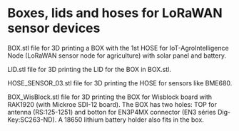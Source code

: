 
Boxes, lids and hoses for LoRaWAN sensor devices
================================================

BOX.stl file for 3D printing a BOX with the 1st HOSE for IoT-AgroIntelligence Node (LoRaWAN sensor node for agriculture) with solar panel and battery.

LID.stl file for 3D printing the LID for the BOX in BOX.stl.

HOSE_SENSOR_03.stl file for 3D printing the HOSE for sensors like BME680.

BOX_WisBlock.stl file for 3D printing the BOX for Wisblock board with RAK1920 (with Mickroe SDI-12 board). The BOX has two holes: TOP for antenna (RS:125-1251) and botton for EN3P4MX connector (EN3 séries Dig-Key:SC263-ND). A 18650 lithium battery holder also fits in the box.




